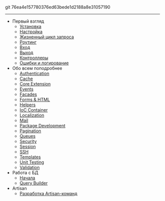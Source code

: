 git 76ea4e157780376ed63bede1d2188a8e31057190

---

- Первый взгляд
  - [Установка](/docs/4.2/installation)
  - [Настройка](/docs/4.2/configuration)
  - [Жизненный цикл запроса](/docs/4.2/lifecycle)
  - [Роутинг](/docs/4.2/routing)
  - [Вход](/docs/4.2/requests)
  - [Выход](/docs/4.2/responses)
  - [Контроллеры](/docs/4.2/controllers)
  - [Ошибки и логирование](/docs/4.2/errors)
- Обо всем поподробнее
  - [Authentication](/docs/4.2/security)
  - [Cache](/docs/4.2/cache)
  - [Core Extension](/docs/4.2/extending)
  - [Events](/docs/4.2/events)
  - [Facades](/docs/4.2/facades)
  - [Forms & HTML](/docs/4.2/html)
  - [Helpers](/docs/4.2/helpers)
  - [IoC Container](/docs/4.2/ioc)
  - [Localization](/docs/4.2/localization)
  - [Mail](/docs/4.2/mail)
  - [Package Development](/docs/4.2/packages)
  - [Pagination](/docs/4.2/pagination)
  - [Queues](/docs/4.2/queues)
  - [Security](/docs/4.2/security)
  - [Session](/docs/4.2/session)
  - [SSH](/docs/4.2/ssh)
  - [Templates](/docs/4.2/templates)
  - [Unit Testing](/docs/4.2/testing)
  - [Validation](/docs/4.2/validation)
- Работа с БД
  - [Начала](/docs/4.2/database)
  - [Query Builder](/docs/4.2/queries)
- Artisan
  - [Разработка Artisan-команд](/docs/4.2/commands)